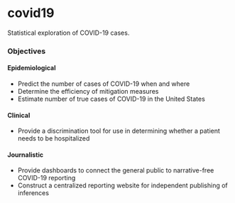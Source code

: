 # covid19

Statistical exploration of COVID-19 cases.

### Objectives

#### Epidemiological
- Predict the number of cases of COVID-19 when and where
- Determine the efficiency of mitigation measures
- Estimate number of true cases of COVID-19 in the United States

#### Clinical
- Provide a discrimination tool for use in determining whether a patient needs to be hospitalized

#### Journalistic
- Provide dashboards to connect the general public to narrative-free COVID-19 reporting
- Construct a centralized reporting website for independent publishing of inferences
